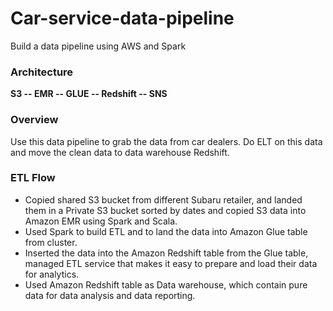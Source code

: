 # Car-service-data-pipeline
Build a data pipeline using AWS and Spark

### Architecture
**S3 -- EMR -- GLUE -- Redshift -- SNS**

### Overview
Use this data pipeline to grab the data from car dealers. Do ELT on this data and move the clean data to data warehouse Redshift.

### ETL Flow
* Copied shared S3 bucket from different Subaru retailer, and landed them in a Private S3 bucket sorted by dates and copied S3 data into Amazon EMR using Spark and Scala.
*	Used Spark to build ETL and to land the data into Amazon Glue table from cluster.
*	Inserted the data into the Amazon Redshift table from the Glue table, managed ETL service that makes it easy to prepare and load their data for analytics.
*	Used Amazon Redshift table as Data warehouse, which contain pure data for data analysis and data reporting.
